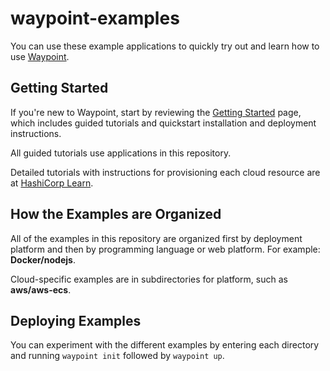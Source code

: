 # waypoint-examples

You can use these example applications to quickly try out and learn how to use
[Waypoint](https://waypointproject.io/).

## Getting Started



If you're new to Waypoint, start by reviewing the [Getting
Started](https://waypointproject.io/docs/getting-started) page, which includes
guided tutorials and quickstart installation and deployment instructions.

All guided tutorials use applications in this repository.

Detailed tutorials with instructions for provisioning each cloud resource are at
[HashiCorp Learn](https://learn.hashicorp.com/waypoint).

## How the Examples are Organized

All of the examples in this repository are organized first by deployment
platform and then by programming language or web platform. For example:
**Docker/nodejs**.

Cloud-specific examples are in subdirectories for platform, such as **aws/aws-ecs**.

## Deploying Examples

You can experiment with the different examples by entering each directory and
running `waypoint init` followed by `waypoint up`.
